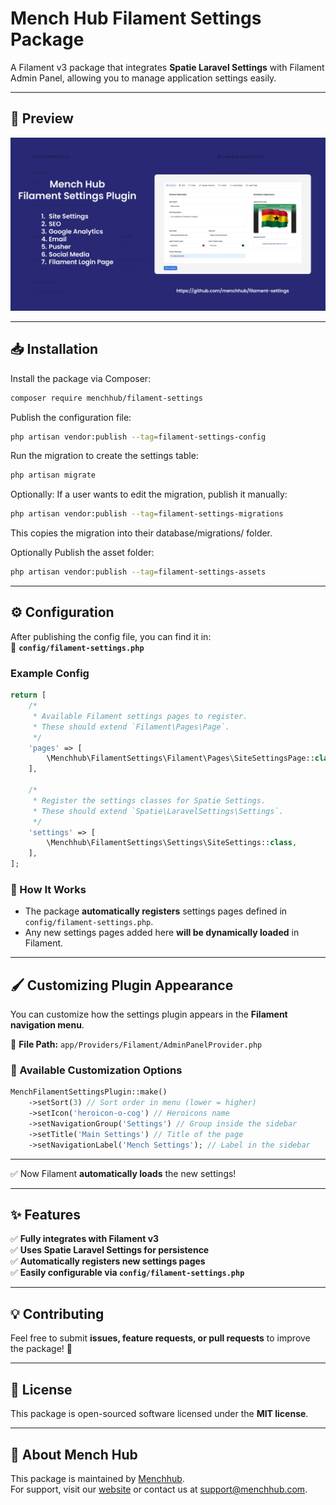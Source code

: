 

# **Mench Hub Filament Settings Package**
A Filament v3 package that integrates **Spatie Laravel Settings** with Filament Admin Panel, allowing you to manage application settings easily.

---

## 📸 Preview

![Filament Settings Plugin](resources/assets/mench.png)

---
## **📥 Installation**
Install the package via Composer:
```sh
composer require menchhub/filament-settings
```

Publish the configuration file:
```sh
php artisan vendor:publish --tag=filament-settings-config
```

Run the migration to create the settings table:
```sh
php artisan migrate
```

Optionally: If a user wants to edit the migration, publish it manually:
```sh
php artisan vendor:publish --tag=filament-settings-migrations
```
This copies the migration into their database/migrations/ folder.


Optionally Publish the asset folder:
```sh
php artisan vendor:publish --tag=filament-settings-assets

```

---

## **⚙️ Configuration**
After publishing the config file, you can find it in:  
📌 **`config/filament-settings.php`**

### **Example Config**
```php
return [
    /*
     * Available Filament settings pages to register.
     * These should extend `Filament\Pages\Page`.
     */
    'pages' => [
        \Menchhub\FilamentSettings\Filament\Pages\SiteSettingsPage::class,
    ],

    /*
     * Register the settings classes for Spatie Settings.
     * These should extend `Spatie\LaravelSettings\Settings`.
     */
    'settings' => [
        \Menchhub\FilamentSettings\Settings\SiteSettings::class,
    ],
];
```

### **🔹 How It Works**
- The package **automatically registers** settings pages defined in `config/filament-settings.php`.
- Any new settings pages added here **will be dynamically loaded** in Filament.

---

## **🖌️ Customizing Plugin Appearance**
You can customize how the settings plugin appears in the **Filament navigation menu**.

📌 **File Path:** `app/Providers/Filament/AdminPanelProvider.php`

### **🔹 Available Customization Options**
```php
MenchFilamentSettingsPlugin::make()
    ->setSort(3) // Sort order in menu (lower = higher)
    ->setIcon('heroicon-o-cog') // Heroicons name
    ->setNavigationGroup('Settings') // Group inside the sidebar
    ->setTitle('Main Settings') // Title of the page
    ->setNavigationLabel('Mench Settings'); // Label in the sidebar
```
---


✅ Now Filament **automatically loads** the new settings!

---

## **✨ Features**
✅ **Fully integrates with Filament v3**  
✅ **Uses Spatie Laravel Settings for persistence**  
✅ **Automatically registers new settings pages**  
✅ **Easily configurable via `config/filament-settings.php`**

---

## **💡 Contributing**
Feel free to submit **issues, feature requests, or pull requests** to improve the package! 🚀

---

## **📄 License**
This package is open-sourced software licensed under the **MIT license**.



---
## 🏢 About Mench Hub
This package is maintained by [Menchhub](https://menchhub.com).  
For support, visit our [website](https://menchhub.com) or contact us at [support@menchhub.com](mailto:support@menchhub.com).

